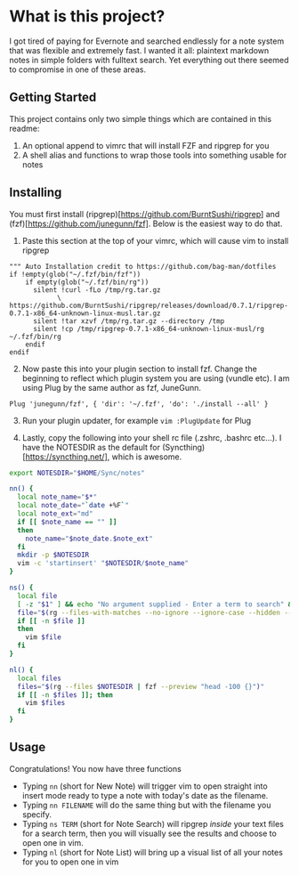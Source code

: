 # What is this project?

I got tired of paying for Evernote and searched endlessly for a note system that was flexible and extremely fast. I wanted it all: plaintext markdown notes in simple folders with fulltext search. Yet everything out there seemed to compromise in one of these areas.

## Getting Started

This project contains only two simple things which are contained in this readme:

1. An optional append to vimrc that will install FZF and ripgrep for you
2. A shell alias and functions to wrap those tools into something usable for notes

## Installing

You must first install (ripgrep)[https://github.com/BurntSushi/ripgrep] and (fzf)[https://github.com/junegunn/fzf]. Below is the easiest way to do that.

1. Paste this section at the top of your vimrc, which will cause vim to install ripgrep

```vim
""" Auto Installation credit to https://github.com/bag-man/dotfiles
if !empty(glob("~/.fzf/bin/fzf"))
    if empty(glob("~/.fzf/bin/rg"))
      silent !curl -fLo /tmp/rg.tar.gz
            \ https://github.com/BurntSushi/ripgrep/releases/download/0.7.1/ripgrep-0.7.1-x86_64-unknown-linux-musl.tar.gz
      silent !tar xzvf /tmp/rg.tar.gz --directory /tmp
      silent !cp /tmp/ripgrep-0.7.1-x86_64-unknown-linux-musl/rg ~/.fzf/bin/rg
    endif
endif
```

2. Now paste this into your plugin section to install fzf. Change the beginning to reflect which plugin system you are using (vundle etc). I am using Plug by the same author as fzf, JuneGunn.

```vim
Plug 'junegunn/fzf', { 'dir': '~/.fzf', 'do': './install --all' }
```

3. Run your plugin updater, for example `vim :PlugUpdate` for Plug

4. Lastly, copy the following into your shell rc file (.zshrc, .bashrc etc...). I have the NOTESDIR as the default for (Syncthing)[https://syncthing.net/], which is awesome.

```bash
export NOTESDIR="$HOME/Sync/notes"

nn() {
  local note_name="$*"
  local note_date="`date +%F`"
  local note_ext="md"  
  if [[ $note_name == "" ]]
  then
    note_name="$note_date.$note_ext"
  fi
  mkdir -p $NOTESDIR
  vim -c 'startinsert' "$NOTESDIR/$note_name"
}

ns() {
  local file
  [ -z "$1" ] && echo "No argument supplied - Enter a term to search" && return 1
  file="$(rg --files-with-matches --no-ignore --ignore-case --hidden --no-heading --no-messages $1 $NOTESDIR | fzf --preview "head -100 {}")"
  if [[ -n $file ]]
  then
    vim $file
  fi
}

nl() {
  local files
  files="$(rg --files $NOTESDIR | fzf --preview "head -100 {}")"
  if [[ -n $files ]]; then
    vim $files
  fi
}
```


## Usage

Congratulations! You now have three functions

* Typing `nn` (short for New Note) will trigger vim to open straight into insert mode ready to type a note with today's date as the filename.
* Typing `nn FILENAME` will do the same thing but with the filename you specify.
* Typing `ns TERM` (short for Note Search) will ripgrep *inside* your text files for a search term, then you will visually see the results and choose to open one in vim.
* Typing `nl` (short for Note List) will bring up a visual list of all your notes for you to open one in vim
